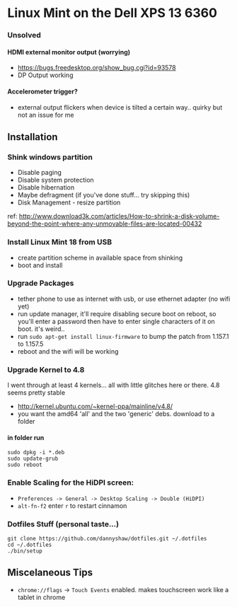 # Linux Mint on the Dell XPS 13 6360

### Unsolved

#### HDMI external monitor output (worrying)
* https://bugs.freedesktop.org/show_bug.cgi?id=93578
* DP Output working

#### Accelerometer trigger?

* external output flickers when device is tilted a certain way.. quirky but not an issue for me


## Installation

### Shink windows partition

* Disable paging
* Disable system protection
* Disable hibernation
* Maybe defragment (if you've done stuff... try skipping this)
* Disk Management - resize partition

ref: http://www.download3k.com/articles/How-to-shrink-a-disk-volume-beyond-the-point-where-any-unmovable-files-are-located-00432


### Install Linux Mint 18 from USB
* create partition scheme in available space from shinking
* boot and install


### Upgrade Packages

* tether phone to use as internet with usb, or use ethernet adapter (no wifi yet)
* run update manager, it'll require disabling secure boot on reboot, so you'll enter a password then have to enter single characters of it on boot. it's weird..
* run `sudo apt-get install linux-firmware` to bump the patch from 1.157.1 to 1.157.5
* reboot and the wifi will be working

### Upgrade Kernel to 4.8

I went through at least 4 kernels... all with little glitches here or there. 4.8 seems pretty stable

* http://kernel.ubuntu.com/~kernel-ppa/mainline/v4.8/
* you want the amd64 'all' and the two 'generic' debs. download to a folder

#### in folder run

	sudo dpkg -i *.deb
	sudo update-grub
	sudo reboot



### Enable Scaling for the HiDPI screen:

* `Preferences -> General -> Desktop Scaling -> Double (HiDPI)`
* `alt-fn-f2` enter `r` to restart cinnamon

### Dotfiles Stuff (personal taste...)

	git clone https://github.com/dannyshaw/dotfiles.git ~/.dotfiles
	cd ~/.dotfiles
	./bin/setup


## Miscelaneous Tips

* `chrome://flags` -> `Touch Events` enabled. makes touchscreen work like a tablet in chrome


